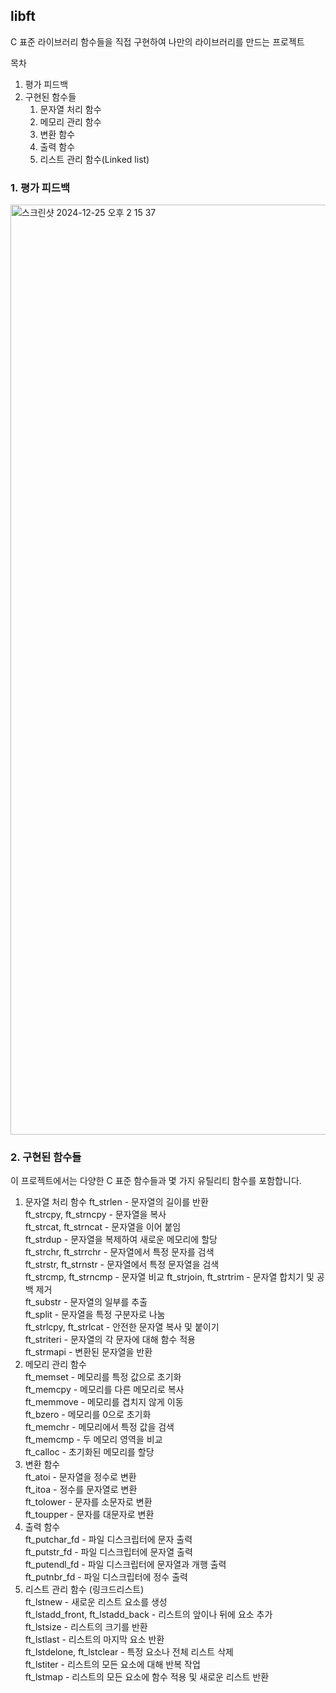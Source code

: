 ## libft
C 표준 라이브러리 함수들을 직접 구현하여 나만의 라이브러리를 만드는 프로젝트

목차


1. 평가 피드백
2. 구현된 함수들
    1. 문자열 처리 함수
    2. 메모리 관리 함수
    3. 변환 함수
    4. 출력 함수
    5. 리스트 관리 함수(Linked list)


### 1. 평가 피드백  
<img width="1488" alt="스크린샷 2024-12-25 오후 2 15 37" src="https://github.com/user-attachments/assets/5ffbb714-5e15-478c-8a4e-d74d4c533983" />

### 2. 구현된 함수들
이 프로젝트에서는 다양한 C 표준 함수들과 몇 가지 유틸리티 함수를 포함합니다.

1. 문자열 처리 함수
ft_strlen - 문자열의 길이를 반환  
ft_strcpy, ft_strncpy - 문자열을 복사  
ft_strcat, ft_strncat - 문자열을 이어 붙임  
ft_strdup - 문자열을 복제하여 새로운 메모리에 할당  
ft_strchr, ft_strrchr - 문자열에서 특정 문자를 검색  
ft_strstr, ft_strnstr - 문자열에서 특정 문자열을 검색  
ft_strcmp, ft_strncmp - 문자열 비교 
ft_strjoin, ft_strtrim - 문자열 합치기 및 공백 제거  
ft_substr - 문자열의 일부를 추출  
ft_split - 문자열을 특정 구분자로 나눔  
ft_strlcpy, ft_strlcat - 안전한 문자열 복사 및 붙이기  
ft_striteri - 문자열의 각 문자에 대해 함수 적용  
ft_strmapi - 변환된 문자열을 반환  
3. 메모리 관리 함수  
ft_memset - 메모리를 특정 값으로 초기화  
ft_memcpy - 메모리를 다른 메모리로 복사  
ft_memmove - 메모리를 겹치지 않게 이동  
ft_bzero - 메모리를 0으로 초기화  
ft_memchr - 메모리에서 특정 값을 검색  
ft_memcmp - 두 메모리 영역을 비교  
ft_calloc - 초기화된 메모리를 할당  
4. 변환 함수  
ft_atoi - 문자열을 정수로 변환  
ft_itoa - 정수를 문자열로 변환  
ft_tolower - 문자를 소문자로 변환  
ft_toupper - 문자를 대문자로 변환  
5. 출력 함수  
ft_putchar_fd - 파일 디스크립터에 문자 출력  
ft_putstr_fd - 파일 디스크립터에 문자열 출력  
ft_putendl_fd - 파일 디스크립터에 문자열과 개행 출력  
ft_putnbr_fd - 파일 디스크립터에 정수 출력  
6. 리스트 관리 함수 (링크드리스트)  
ft_lstnew - 새로운 리스트 요소를 생성  
ft_lstadd_front, ft_lstadd_back - 리스트의 앞이나 뒤에 요소 추가  
ft_lstsize - 리스트의 크기를 반환  
ft_lstlast - 리스트의 마지막 요소 반환  
ft_lstdelone, ft_lstclear - 특정 요소나 전체 리스트 삭제  
ft_lstiter - 리스트의 모든 요소에 대해 반복 작업  
ft_lstmap - 리스트의 모든 요소에 함수 적용 및 새로운 리스트 반환  
